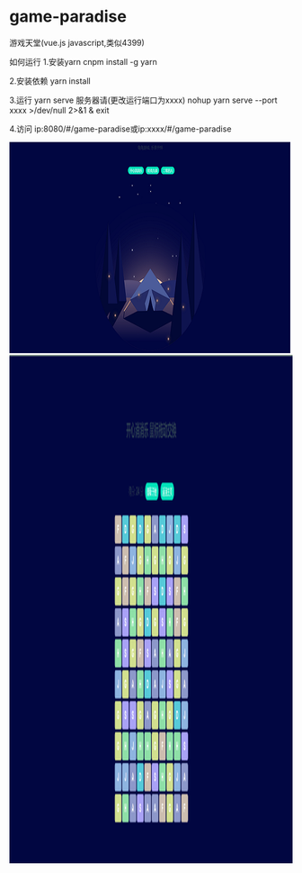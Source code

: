 # game-paradise
游戏天堂(vue.js javascript,类似4399)


如何运行
1.安装yarn
cnpm install -g yarn

2.安装依赖
yarn install

3.运行
yarn serve      服务器请(更改运行端口为xxxx)  nohup yarn serve --port xxxx >/dev/null 2>&1 & exit

4.访问 ip:8080/#/game-paradise或ip:xxxx/#/game-paradise



![image](http://github.com/interpidtjuniversity/game-paradise/raw/master/images/1.png)
<img width="1916" height="903" src="http://github.com/interpidtjuniversity/game-paradise/raw/master/images/2.png"/>


